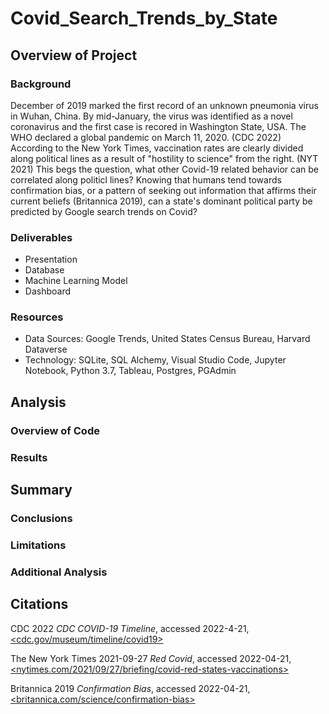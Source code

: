 # Covid_Search_Trends_by_State

## Overview of Project

  ### Background
  
  December of 2019 marked the first record of an unknown pneumonia virus in Wuhan, China.  By mid-January, the virus was identified as a novel coronavirus and the first case is recored in Washington State, USA.  The WHO declared a global pandemic on March 11, 2020. (CDC 2022)  According to the New York Times, vaccination rates are clearly divided along political lines as a result of "hostility to science" from the right. (NYT 2021) This begs the question, what other Covid-19 related behavior can be correlated along politicl lines? Knowing that humans tend towards confirmation bias, or a pattern of seeking out information that affirms their current beliefs (Britannica 2019), can a state's dominant political party be predicted by Google search trends on Covid? 
  
  ### Deliverables
   - Presentation
   - Database
   - Machine Learning Model
   - Dashboard
 
  ### Resources
   - Data Sources: Google Trends, United States Census Bureau, Harvard Dataverse
   - Technology: SQLite, SQL Alchemy, Visual Studio Code, Jupyter Notebook, Python 3.7, Tableau, Postgres, PGAdmin

## Analysis
 ### Overview of Code
 ### Results
 
## Summary
  ### Conclusions
  ### Limitations
  ### Additional Analysis

## Citations
CDC 2022 *CDC COVID-19 Timeline*, accessed 2022-4-21, [<cdc.gov/museum/timeline/covid19>](https://www.cdc.gov/museum/timeline/covid19.html) 

The New York Times 2021-09-27 *Red Covid*, accessed 2022-04-21, [<nytimes.com/2021/09/27/briefing/covid-red-states-vaccinations>](https://www.nytimes.com/2021/09/27/briefing/covid-red-states-vaccinations.html)

Britannica 2019 *Confirmation Bias*, accessed 2022-04-21, [<britannica.com/science/confirmation-bias>](https://www.britannica.com/science/confirmation-bias)

